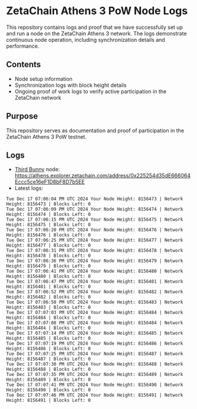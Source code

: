 # ZetaChain Athens 3 PoW Node Logs
This repository contains logs and proof that we have successfully set up and run a node on the ZetaChain Athens 3 network. The logs demonstrate continuous node operation, including synchronization details and performance.

## Contents
- Node setup information
- Synchronization logs with block height details
- Ongoing proof of work logs to verify active participation in the ZetaChain network

## Purpose
This repository serves as documentation and proof of participation in the ZetaChain Athens 3 PoW testnet.

## Logs

- [Third Bunny](https://thirdbunny.xyz/) node: https://athens.explorer.zetachain.com/address/0x225254d35dE666064Eccc5ce16eF1D8bF8D7b5EE
- Latest logs:
```
Tue Dec 17 07:06:04 PM UTC 2024 Your Node Height: 8156473 | Network Height: 8156473 | Blocks Left: 0
Tue Dec 17 07:06:09 PM UTC 2024 Your Node Height: 8156474 | Network Height: 8156474 | Blocks Left: 0
Tue Dec 17 07:06:15 PM UTC 2024 Your Node Height: 8156475 | Network Height: 8156475 | Blocks Left: 0
Tue Dec 17 07:06:20 PM UTC 2024 Your Node Height: 8156476 | Network Height: 8156476 | Blocks Left: 0
Tue Dec 17 07:06:25 PM UTC 2024 Your Node Height: 8156477 | Network Height: 8156477 | Blocks Left: 0
Tue Dec 17 07:06:31 PM UTC 2024 Your Node Height: 8156478 | Network Height: 8156478 | Blocks Left: 0
Tue Dec 17 07:06:36 PM UTC 2024 Your Node Height: 8156479 | Network Height: 8156479 | Blocks Left: 0
Tue Dec 17 07:06:41 PM UTC 2024 Your Node Height: 8156480 | Network Height: 8156480 | Blocks Left: 0
Tue Dec 17 07:06:47 PM UTC 2024 Your Node Height: 8156481 | Network Height: 8156481 | Blocks Left: 0
Tue Dec 17 07:06:52 PM UTC 2024 Your Node Height: 8156482 | Network Height: 8156482 | Blocks Left: 0
Tue Dec 17 07:06:58 PM UTC 2024 Your Node Height: 8156483 | Network Height: 8156483 | Blocks Left: 0
Tue Dec 17 07:07:03 PM UTC 2024 Your Node Height: 8156484 | Network Height: 8156484 | Blocks Left: 0
Tue Dec 17 07:07:08 PM UTC 2024 Your Node Height: 8156484 | Network Height: 8156484 | Blocks Left: 0
Tue Dec 17 07:07:14 PM UTC 2024 Your Node Height: 8156485 | Network Height: 8156485 | Blocks Left: 0
Tue Dec 17 07:07:19 PM UTC 2024 Your Node Height: 8156486 | Network Height: 8156486 | Blocks Left: 0
Tue Dec 17 07:07:25 PM UTC 2024 Your Node Height: 8156487 | Network Height: 8156487 | Blocks Left: 0
Tue Dec 17 07:07:30 PM UTC 2024 Your Node Height: 8156488 | Network Height: 8156488 | Blocks Left: 0
Tue Dec 17 07:07:35 PM UTC 2024 Your Node Height: 8156489 | Network Height: 8156489 | Blocks Left: 0
Tue Dec 17 07:07:41 PM UTC 2024 Your Node Height: 8156490 | Network Height: 8156490 | Blocks Left: 0
Tue Dec 17 07:07:46 PM UTC 2024 Your Node Height: 8156491 | Network Height: 8156491 | Blocks Left: 0
```
